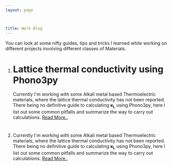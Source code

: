 ```yaml
---
layout: page



title: Work Blog
---
```


You can look at some nifty guides, tips and tricks I learned while working on different projects involving different classes of Materials.
<ol type="1">
<li>
<h1>Lattice thermal conductivity using Phono3py</h1>
Currently I'm working with some Alkali metal based Thermoelectric materials, where the lattice thermal conductivity has not been
reported. There being no definitive guide to calculating <b>&kappa;<sub>L</sub></b> using Phono3py, here I list out some common pitfalls and summarize the way to carry out calculatiions. <a href=http://s-utkarsh.github.io/k_lattice>Read More..</a>
</li>

<li>
<h1></h1>
Currently I'm working with some Alkali metal based Thermoelectric materials, where the lattice thermal conductivity has not been
reported. There being no definitive guide to calculating <b>&kappa;<sub>L</sub></b> using Phono3py, here I list out some common pitfalls and summarize the way to carry out calculatiions. <a href=s-utkarsh.github.io/k_lattice>Read More..</a>
</li>

</ol>
